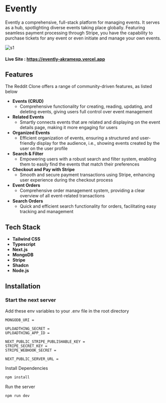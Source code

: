 # Evently

Evently a comprehensive, full-stack platform for managing events. It serves as a hub, spotlighting diverse events taking place globally. Featuring seamless payment processing through Stripe, you have the capability to purchase tickets for any event or even initiate and manage your own events.

![s1](https://github.com/AkramExp/snapgram/blob/main/frontend/public/screenshot.png)

#### Live Site : https://evently-akramexp.vercel.app

## Features

The Reddit Clone offers a range of community-driven features, as listed below

- **Events (CRUD)**
  - Comprehensive functionality for creating, reading, updating, and deleting events, giving users full control over event management
- **Related Events**
  - Smartly connects events that are related and displaying on the event details page, making it more engaging for users
- **Organized Events**
  - Efficient organization of events, ensuring a structured and user-friendly display for the audience, i.e., showing events created by the user on the user profile
- **Search & Filter**
  - Empowering users with a robust search and filter system, enabling them to easily find the events that match their preferences
- **Checkout and Pay with Stripe**
  - Smooth and secure payment transactions using Stripe, enhancing user experience during the checkout process
- **Event Orders**
  - Comprehensive order management system, providing a clear overview of all event-related transactions
- **Search Orders**
  - Quick and efficient search functionality for orders, facilitating easy tracking and management

## Tech Stack

- **Tailwind CSS**
- **Typescript**
- **Next.js**
- **MongoDB**
- **Stripe**
- **Shadcn**
- **Node.js**

## Installation

### Start the next server

Add these env variables to your .env file in the root directory

```
MONGODB_URI =

UPLOADTHING_SECRET =
UPLOADTHING_APP_ID =

NEXT_PUBLIC_STRIPE_PUBLISHABLE_KEY =
STRIPE_SECRET_KEY =
STRIPE_WEBHOOK_SECRET =

NEXT_PUBLIC_SERVER_URL =
```

Install Dependencies

```bash
npm install
```

Run the server

```bash
npm run dev
```
